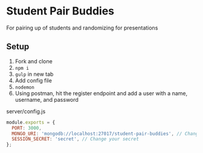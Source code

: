 # Student Pair Buddies
For pairing up of students and randomizing for presentations

## Setup
1. Fork and clone
2. `npm i`
3. `gulp` in new tab
4. Add config file
4. `nodemon`
5. Using postman, hit the register endpoint and add a user with a name, username, and password

server/config.js
```javascript
module.exports = {
  PORT: 3000,
  MONGO_URI: 'mongodb://localhost:27017/student-pair-buddies', // Change your URI
  SESSION_SECRET: 'secret', // Change your secret
};
```
